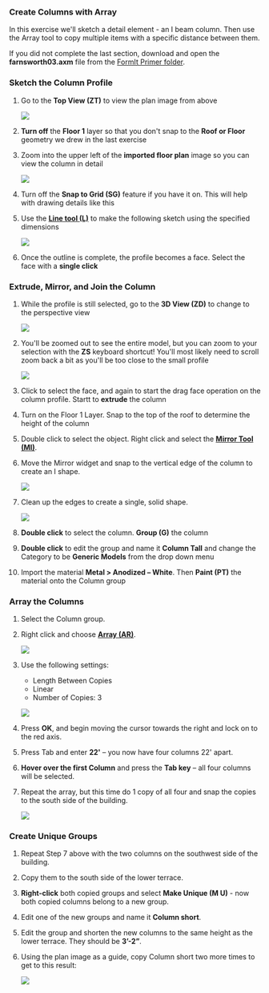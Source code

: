 ### Create Columns with Array
In this exercise we'll sketch a detail element - an I beam column. Then use the Array tool to copy multiple items with a specific distance between them.

If you did not complete the last section, download and open the **farnsworth03.axm** file from the [FormIt Primer folder](https://autodesk.app.box.com/s/thavswirrbflit27rbqzl26ljj7fu1uv/1/9025446442).

### Sketch the Column Profile
1. Go to the **Top View (ZT)** to view the plan image from above 

	![](./images/TopView.png)

2. **Turn off** the **Floor 1** layer so that you don't snap to the **Roof or Floor** geometry we drew in the last exercise

3. Zoom into the upper left of the **imported floor plan** image so you can view the column in detail

	![](./images/5140a00b-351f-4fa8-8a18-a9e6c72012f4.png)

4. Turn off the **Snap to Grid (SG)** feature if you have it on. This will help with drawing details like this 

5. Use the [**Line tool (L)**](../formit-introduction/tool-bars.md) to make the following sketch using the specified dimensions

	![](./images/09cf32a7-a359-4a56-a863-60fd03053ea2.png)

3. Once the outline is complete, the profile becomes a face. Select the face with a **single click**


### Extrude, Mirror, and Join the Column

1. While the profile is still selected, go to the **3D View (ZD)** to change to the perspective view 

	![](./images/3D_View.png)

3. You'll be zoomed out to see the entire model, but you can zoom to your selection with the **ZS** keyboard shortcut! You'll most likely need to scroll zoom back a bit as you'll be too close to the small profile

	![](./images/ZoomSelection.png)

3. Click to select the face, and again to start the drag face operation on the column profile. Startt to **extrude** the column

4. Turn on the Floor 1 Layer. Snap to the top of the roof to determine the height of the column



4. Double click to select the object. Right click and select the [**Mirror Tool (MI)**](../tool-library/mirror.md).

5. Move the Mirror widget and snap to the vertical edge of the column to create an I shape. 

	![](./images/a52928c7-5c9c-46f8-b23c-241f454ccb79.png)

6. Clean up the edges to create a single, solid shape. 

	![](./images/e1265e6e-8a2a-4663-83ae-32bef74f3c25.png)

7. **Double click** to select the column. **Group (G)** the column

8. **Double click** to edit the group and name it **Column Tall** and change the Category to be **Generic Models** from the drop down menu

8. Import the material **Metal &gt; Anodized – White**. Then **Paint (PT)** the material onto the Column group

### Array the Columns
1. Select the Column group.

2. Right click and choose [**Array (AR)**](../tool-library/tilt-array-copy-and-paste.md).

	![](./images/2fd9793f-8306-496b-b323-b9b9e1d7e89a.png)

3. Use the following settings:
	- Length Between Copies
	- Linear
	- Number of Copies: 3

 	![](./images/0ef15b54-2b06-4443-823a-e58527e23858.png)

4. Press **OK**, and begin moving the cursor towards the right and lock on to the red axis.

5. Press Tab and enter **22'** – you now have four columns 22' apart.

6. **Hover over the first Column** and press the **Tab key** – all four columns will be selected.

7. Repeat the array, but this time do 1 copy of all four and snap the copies to the south side of the building. 

	![](./images/5582b957-9965-43ba-bfa0-8102b6892f28.png)

### Create Unique Groups

1. Repeat Step 7 above with the two columns on the southwest side of the building.

2. Copy them to the south side of the lower terrace.

3. **Right-click** both copied groups and select **Make Unique (M U)** - now both copied columns belong to a new group.

4. Edit one of the new groups and name it **Column short**.

5. Edit the group and shorten the new columns to the same height as the lower terrace. They should be **3’-2”**.

6. Using the plan image as a guide, copy Column short two more times to get to this result:

	![](./images/9ffda7dc-4259-4e4b-8b72-37009701f81a.png)